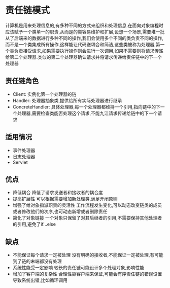 # 责任链模式

计算机是用来处理信息的,有多种不同的方式来组织和处理信息.在面向对象编程时应该赋予一个类单一的职责,从而是的类容易维护和扩展,设想一个场景,需要堆一批从了后端来的数据进行多种不同的操作,我们会使用多个不同的类负责不同的操作,而不是一个类集成所有操作,这样能让代码送耦合和简洁,这些类被称为处理器,第一个类负责接受请求,如果需要执行操作则会进行一次调用,如果不需要则将请求传递给第二个处理器.类似的第二个处理器确认请求并将请求传递给责任链中的下一个处理器

## 责任链角色

- Client: 实例化第一个处理器的链
- Handler: 处理器抽象类,提供给所有实际处理器进行继承
- ConcreteHandler: 具体处理器,每一个处理器都维持一个引用,指向链中的下一个处理器,需要检查类能否处理这个请求,不能九江请求传递给链中的下一个请求

## 适用情况

- 事件处理器
- 日志处理器
- Servlet

## 优点

- 降低耦合
  降低了请求发送者和接收者的耦合度
- 提高扩展性
  可以根据需要增加新处理类,满足开闭原则
- 增强了给对象指派职责的灵活性
  工作流程发生变化,可以动态改变链类的成员或者修改他们的次序,也可动态新增或者删除责任
- 简化了对象链接
  一个对象只保留了对其后继者的引用,不需要保持其他处理者的引用,避免了if...else

## 缺点

- 不能保证每个请求一定被处理
  没有明确的接收者,不能保证一定被处理,有可能到了链的末端都没有处理
- 系统性能受一定影响
  较长的责任链可能设计多个处理对象,影响性能
- 增加了客户端的复杂性
  合理性靠客户端来保证,可能会有序责任链的错误设置导致系统出错,比如循环调用